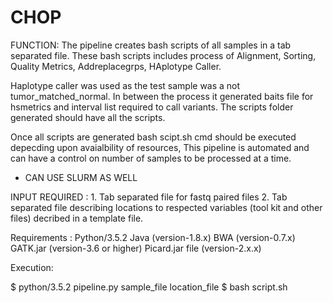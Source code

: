 # CHOP

FUNCTION: The pipeline creates bash scripts of all samples in a tab separated file. These bash scripts includes process of Alignment, Sorting, Quality Metrics, Addreplacegrps, HAplotype Caller.

Haplotype caller was used as the test sample was a not tumor_matched_normal. In between the process it generated baits file for hsmetrics and interval list required to call variants. The scripts folder generated should have all the scripts. 

Once all scripts are generated bash scipt.sh cmd should be executed depecding upon avaialbility of resources, This pipeline is automated and can have a control on number of samples to be processed at a time.
* CAN USE SLURM AS WELL

INPUT REQUIRED : 1. Tab separated file for fastq paired files
                 2. Tab separated file describing locations to respected variables (tool kit and other files) decribed in a template file.

Requirements :
    Python/3.5.2
    Java (version-1.8.x)
    BWA (version-0.7.x)
    GATK.jar (version-3.6 or higher)
    Picard.jar file (version-2.x.x)

Execution:
    
$ python/3.5.2 pipeline.py sample_file location_file
$ bash script.sh
